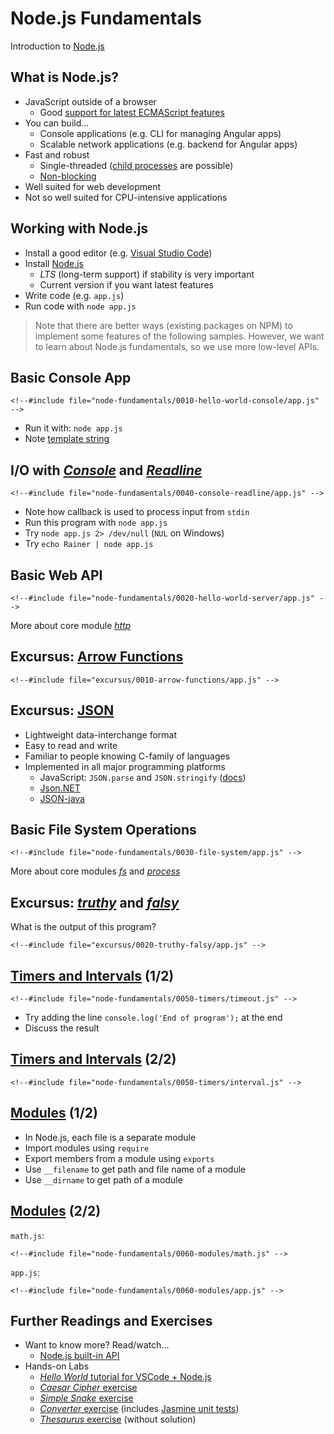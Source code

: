# Node.js Fundamentals

Introduction to [Node.js](https://nodejs.org)


<!-- .slide: class="left" -->
## What is Node.js?

* JavaScript outside of a browser
  * Good [support for latest ECMAScript features](http://node.green/)
* You can build...
  * Console applications (e.g. CLI for managing Angular apps)
  * Scalable network applications (e.g. backend for Angular apps)
* Fast and robust
  * Single-threaded ([child processes](https://nodejs.org/api/child_process.html) are possible)
  * [Non-blocking](https://nodejs.org/en/docs/guides/blocking-vs-non-blocking/)
* Well suited for web development
* Not so well suited for CPU-intensive applications


<!-- .slide: class="left" -->
## Working with Node.js

* Install a good editor (e.g. [Visual Studio Code](https://code.visualstudio.com))
* Install [Node.js](https://nodejs.org/en/)
  * *LTS* (long-term support) if stability is very important
  * Current version if you want latest features
* Write code (e.g. `app.js`)
* Run code with `node app.js`

> Note that there are better ways (existing packages on NPM) to implement some features of the following samples. However, we want to learn about Node.js fundamentals, so we use more low-level APIs.


<!-- .slide: class="left" -->
## Basic Console App

```
<!--#include file="node-fundamentals/0010-hello-world-console/app.js" -->
```
* Run it with: `node app.js`
* Note [template string](https://developer.mozilla.org/en-US/docs/Web/JavaScript/Reference/Template_literals)


<!-- .slide: class="left" -->
## I/O with [*Console*](https://nodejs.org/api/console.html) and [*Readline*](https://nodejs.org/api/readline.html)

```
<!--#include file="node-fundamentals/0040-console-readline/app.js" -->
```
* Note how callback is used to process input from `stdin`
* Run this program with `node app.js`
* Try `node app.js 2> /dev/null` (`NUL` on Windows)
* Try `echo Rainer | node app.js`


<!-- .slide: class="left" -->
## Basic Web API

```
<!--#include file="node-fundamentals/0020-hello-world-server/app.js" -->
```
More about core module [*http*](https://nodejs.org/api/modules.html#modules_core_modules)


<!-- .slide: class="left" -->
## Excursus: [Arrow Functions](https://developer.mozilla.org/en-US/docs/Web/JavaScript/Reference/Functions/Arrow_functions)

```
<!--#include file="excursus/0010-arrow-functions/app.js" -->
```


<!-- .slide: class="left" -->
## Excursus: [JSON](http://www.json.org/)

* Lightweight data-interchange format
* Easy to read and write
* Familiar to people knowing C-family of languages
* Implemented in all major programming platforms
  * JavaScript: `JSON.parse` and `JSON.stringify` ([docs](https://developer.mozilla.org/en-US/docs/Web/JavaScript/Reference/Global_Objects/JSON#Methods))
  * [Json.NET](http://www.newtonsoft.com/json)
  * [JSON-java](https://github.com/stleary/JSON-java)


<!-- .slide: class="left" -->
## Basic File System Operations

```
<!--#include file="node-fundamentals/0030-file-system/app.js" -->
```
More about core modules [*fs*](https://nodejs.org/api/fs.html) and [*process*](https://nodejs.org/api/process.html)


<!-- .slide: class="left" -->
## Excursus: [*truthy*](https://developer.mozilla.org/en-US/docs/Glossary/Truthy) and [*falsy*](https://developer.mozilla.org/en-US/docs/Glossary/Falsy)

What is the output of this program?
```
<!--#include file="excursus/0020-truthy-falsy/app.js" -->
```


<!-- .slide: class="left" -->
## [Timers and Intervals](https://nodejs.org/api/timers.html) (1/2)

```
<!--#include file="node-fundamentals/0050-timers/timeout.js" -->
```
* Try adding the line `console.log('End of program');` at the end
* Discuss the result


<!-- .slide: class="left" -->
## [Timers and Intervals](https://nodejs.org/api/timers.html) (2/2)

```
<!--#include file="node-fundamentals/0050-timers/interval.js" -->
```


<!-- .slide: class="left" -->
## [Modules](https://nodejs.org/api/modules.html) (1/2)

* In Node.js, each file is a separate module
* Import modules using `require`
* Export members from a module using `exports`
* Use `__filename` to get path and file name of a module
* Use `__dirname` to get path of a module


<!-- .slide: class="left" -->
## [Modules](https://nodejs.org/api/modules.html) (2/2)

`math.js`:
```
<!--#include file="node-fundamentals/0060-modules/math.js" -->
```
`app.js`:
```
<!--#include file="node-fundamentals/0060-modules/app.js" -->
```


<!-- .slide: class="left" -->
## Further Readings and Exercises

* Want to know more? Read/watch...
  * [Node.js built-in API](https://nodejs.org/api/)
* Hands-on Labs
  * [*Hello World* tutorial for VSCode + Node.js](https://code.visualstudio.com/docs/nodejs/nodejs-tutorial#_hello-world)
  * [*Caesar Cipher* exercise](https://github.com/rstropek/ts-angular-workshop/blob/master/node-fundamentals/9010-lab-caesar/readme.md)
  * [*Simple Snake* exercise](https://github.com/rstropek/ts-angular-workshop/blob/master/node-fundamentals/9020-simple-snake/readme.md)
  * [*Converter* exercise](https://github.com/rstropek/ts-angular-workshop/tree/master/node-fundamentals/9030-converter) (includes [Jasmine unit tests](https://jasmine.github.io/))
  * [*Thesaurus* exercise](https://github.com/rstropek/ts-angular-workshop/tree/master/node-fundamentals/9050-thesaurus) (without solution)

